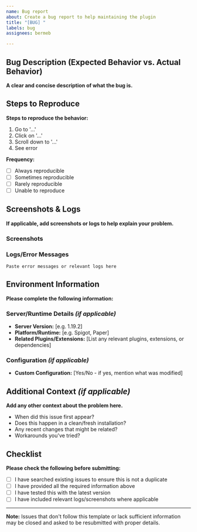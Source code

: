```yaml
---
name: Bug report
about: Create a bug report to help maintaining the plugin
title: "[BUG] "
labels: bug
assignees: bermeb

---
```


## Bug Description (Expected Behavior vs. Actual Behavior)
**A clear and concise description of what the bug is.**
<!-- Example: The application crashes when trying to save a file with special characters in the filename -->

## Steps to Reproduce
**Steps to reproduce the behavior:**
1. Go to '...'
2. Click on '...'
3. Scroll down to '...'
4. See error

**Frequency:** 
- [ ] Always reproducible
- [ ] Sometimes reproducible
- [ ] Rarely reproducible
- [ ] Unable to reproduce

## Screenshots & Logs
**If applicable, add screenshots or logs to help explain your problem.**

### Screenshots
<!-- Drag and drop images here or use the attach files button -->

### Logs/Error Messages
<!-- Paste logs here or use a code block. For large logs, consider using a paste service like GitHub Gist -->
```
Paste error messages or relevant logs here
```

## Environment Information
**Please complete the following information:**

### Server/Runtime Details *(if applicable)*
- **Server Version:** [e.g. 1.19.2]
- **Platform/Runtime:** [e.g. Spigot, Paper]
- **Related Plugins/Extensions:** [List any relevant plugins, extensions, or dependencies]

### Configuration *(if applicable)*
- **Custom Configuration:** [Yes/No - if yes, mention what was modified]

## Additional Context *(if applicable)*
**Add any other context about the problem here.**
- When did this issue first appear?
- Does this happen in a clean/fresh installation?
- Any recent changes that might be related?
- Workarounds you've tried?

## Checklist
**Please check the following before submitting:**
- [ ] I have searched existing issues to ensure this is not a duplicate
- [ ] I have provided all the required information above
- [ ] I have tested this with the latest version
- [ ] I have included relevant logs/screenshots where applicable

---
**Note:** Issues that don't follow this template or lack sufficient information may be closed and asked to be resubmitted with proper details.
